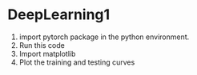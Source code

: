 # DeepLearning1
1. import pytorch package in the python environment. 
2. Run this code 
3. Import matplotlib
4. Plot the training and testing curves
